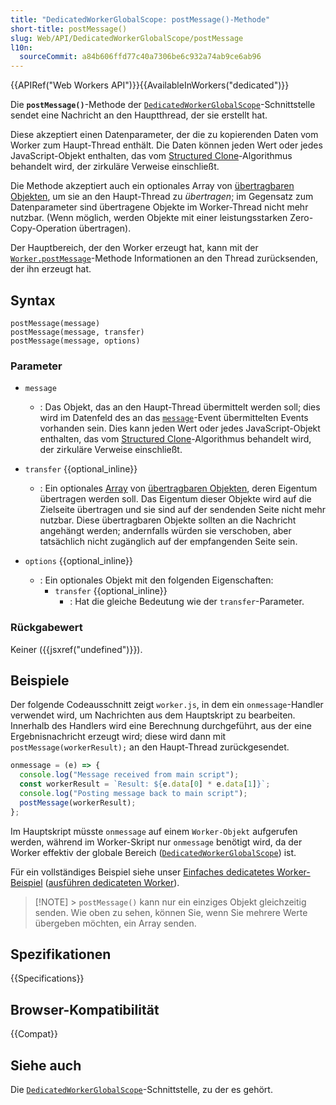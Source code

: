 ```yaml
---
title: "DedicatedWorkerGlobalScope: postMessage()-Methode"
short-title: postMessage()
slug: Web/API/DedicatedWorkerGlobalScope/postMessage
l10n:
  sourceCommit: a84b606ffd77c40a7306be6c932a74ab9ce6ab96
---
```


{{APIRef("Web Workers API")}}{{AvailableInWorkers("dedicated")}}

Die **`postMessage()`**-Methode der [`DedicatedWorkerGlobalScope`](/de/docs/Web/API/DedicatedWorkerGlobalScope)-Schnittstelle sendet eine Nachricht an den Hauptthread, der sie erstellt hat.

Diese akzeptiert einen Datenparameter, der die zu kopierenden Daten vom Worker zum Haupt-Thread enthält.
Die Daten können jeden Wert oder jedes JavaScript-Objekt enthalten, das vom [Structured Clone](/de/docs/Web/API/Web_Workers_API/Structured_clone_algorithm)-Algorithmus behandelt wird, der zirkuläre Verweise einschließt.

Die Methode akzeptiert auch ein optionales Array von [übertragbaren Objekten](/de/docs/Web/API/Web_Workers_API/Transferable_objects), um sie an den Haupt-Thread zu _übertragen_; im Gegensatz zum Datenparameter sind übertragene Objekte im Worker-Thread nicht mehr nutzbar.
(Wenn möglich, werden Objekte mit einer leistungsstarken Zero-Copy-Operation übertragen).

Der Hauptbereich, der den Worker erzeugt hat, kann mit der [`Worker.postMessage`](/de/docs/Web/API/Worker/postMessage)-Methode Informationen an den Thread zurücksenden, der ihn erzeugt hat.

## Syntax

```js-nolint
postMessage(message)
postMessage(message, transfer)
postMessage(message, options)
```

### Parameter

- `message`

  - : Das Objekt, das an den Haupt-Thread übermittelt werden soll; dies wird im Datenfeld des an das [`message`](/de/docs/Web/API/Window/message_event)-Event übermittelten Events vorhanden sein.
    Dies kann jeden Wert oder jedes JavaScript-Objekt enthalten, das vom [Structured Clone](/de/docs/Web/API/Web_Workers_API/Structured_clone_algorithm)-Algorithmus behandelt wird, der zirkuläre Verweise einschließt.

- `transfer` {{optional_inline}}
  - : Ein optionales [Array](/de/docs/Web/JavaScript/Reference/Global_Objects/Array) von [übertragbaren Objekten](/de/docs/Web/API/Web_Workers_API/Transferable_objects), deren Eigentum übertragen werden soll. Das Eigentum dieser Objekte wird auf die Zielseite übertragen und sie sind auf der sendenden Seite nicht mehr nutzbar. Diese übertragbaren Objekte sollten an die Nachricht angehängt werden; andernfalls würden sie verschoben, aber tatsächlich nicht zugänglich auf der empfangenden Seite sein.
- `options` {{optional_inline}}
  - : Ein optionales Objekt mit den folgenden Eigenschaften:
    - `transfer` {{optional_inline}}
      - : Hat die gleiche Bedeutung wie der `transfer`-Parameter.

### Rückgabewert

Keiner ({{jsxref("undefined")}}).

## Beispiele

Der folgende Codeausschnitt zeigt `worker.js`, in dem ein `onmessage`-Handler verwendet wird, um Nachrichten aus dem Hauptskript zu bearbeiten.
Innerhalb des Handlers wird eine Berechnung durchgeführt, aus der eine Ergebnisnachricht erzeugt wird; diese wird dann mit `postMessage(workerResult);` an den Haupt-Thread zurückgesendet.

```js
onmessage = (e) => {
  console.log("Message received from main script");
  const workerResult = `Result: ${e.data[0] * e.data[1]}`;
  console.log("Posting message back to main script");
  postMessage(workerResult);
};
```

Im Hauptskript müsste `onmessage` auf einem `Worker-Objekt` aufgerufen werden, während im Worker-Skript nur `onmessage` benötigt wird, da der Worker effektiv der globale Bereich ([`DedicatedWorkerGlobalScope`](/de/docs/Web/API/DedicatedWorkerGlobalScope)) ist.

Für ein vollständiges Beispiel siehe unser [Einfaches dedicatetes Worker-Beispiel](https://github.com/mdn/dom-examples/tree/main/web-workers/simple-web-worker) ([ausführen dedicateten Worker](https://mdn.github.io/dom-examples/web-workers/simple-web-worker/)).

> [!NOTE] > `postMessage()` kann nur ein einziges Objekt gleichzeitig senden. Wie oben zu sehen, können Sie, wenn Sie mehrere Werte übergeben möchten, ein Array senden.

## Spezifikationen

{{Specifications}}

## Browser-Kompatibilität

{{Compat}}

## Siehe auch

Die [`DedicatedWorkerGlobalScope`](/de/docs/Web/API/DedicatedWorkerGlobalScope)-Schnittstelle, zu der es gehört.
